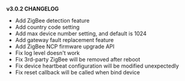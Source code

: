 **v3.0.2 CHANGELOG**  

- Add ZigBee detection feature  
- Add country code setting  
- Add max device number setting, and default is 1024  
- Add gateway fault replacement feature  
- Add ZigBee NCP firmware upgrade API  
- Fix log level doesn't work  
- Fix 3rd-party ZigBee will be removed after reboot  
- Fix device heartbeat configuration will be modified unexpectedly  
- Fix reset callback will be called when bind device  
